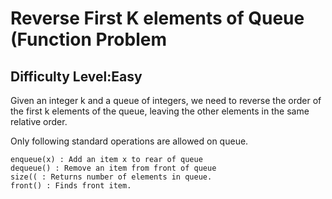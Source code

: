 # Reverse First K elements of Queue (Function Problem
## Difficulty Level:Easy

Given an integer k and a queue of integers, we need to reverse the order of the first k elements of the queue, leaving the other elements in the same relative order.

Only following standard operations are allowed on queue.

    enqueue(x) : Add an item x to rear of queue
    dequeue() : Remove an item from front of queue
    size(( : Returns number of elements in queue.
    front() : Finds front item.
